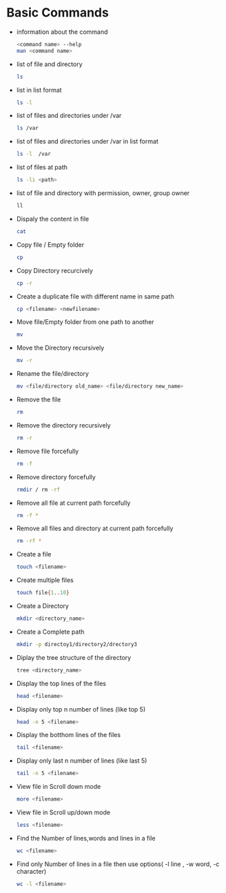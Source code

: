 # Basic Commands
- information about the command
  ```bash
  <command name> --help 
  man <command name>
  ```

- list of file and directory
  ```bash
  ls
  ```

- list in list format
  ```bash
  ls -l
  ```
  
- list of files and directories under /var
  ```bash
  ls /var
  ```

- list of files and directories under /var in list format
  ```bash
  ls -l  /var
  ```

- list of files at path
  ```bash
  ls -li <path>
  ```

- list of file and directory with permission, owner, group owner
  ```bash
  ll
  ```

- Dispaly the content in file
  ```bash
  cat
  ```

- Copy file / Empty folder
  ```bash
  cp
  ```

- Copy Directory recurcively 
  ```bash
  cp -r
  ```

- Create a duplicate file with different name in same path
  ```bash
  cp <filename> <newfilename>
  ```

- Move file/Empty folder from one path to another
  ```bash
  mv
  ```

- Move the Directory recursively
  ```bash
  mv -r
  ```

- Rename the file/directory
  ```bash
  mv <file/directory old_name> <file/directory new_name>
  ```

- Remove the file 
  ```bash
  rm
  ```

- Remove the directory recursively
  ```bash
  rm -r
  ```

- Remove file forcefully  
  ```bash
  rm -f
  ```

- Remove directory forcefully
  ```bash
  rmdir / rm -rf
  ```

- Remove all file at current path forcefully
  ```bash
  rm -f *
  ```

- Remove all files and directory at current path forcefully  
  ```bash
  rm -rf *
  ```

- Create a file  
  ```bash
  touch <filename>
  ```

- Create multiple files  
  ```bash
  touch file{1..10}
  ```

- Create a Directory  
  ```bash
  mkdir <directory_name>
  ```

- Create a Complete path  
  ```bash
  mkdir -p directoy1/directory2/drectory3
  ```

- Diplay the tree structure of the directory  
  ```bash
  tree <directory_name>
  ```
  
- Display the top lines of the files  
  ```bash
  head <filename>
  ```
  
- Display only top n number of lines (like top 5)  
  ```bash
  head -n 5 <filename>
  ```
  
- Display the botthom lines of the files   
  ```bash
  tail <filename>
  ```
  
- Display only last n number of lines (like last 5)  
  ```bash
  tail -n 5 <filename>
  ```

- View file in Scroll down mode  
  ```bash
  more <filename>
  ```

- View file in Scroll up/down mode   
  ```bash
  less <filename>
  ```
  
- Find the Number of lines,words and lines in a file   
  ```bash
  wc <filename>
  ```

- Find only Number of lines in a file then use options( -l line , -w word, -c character) 
  ```bash
  wc -l <filename>
  ```
  










